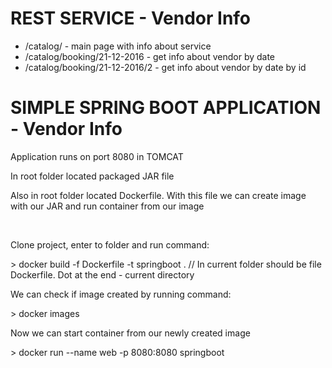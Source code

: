# REST SERVICE - Vendor Info

- /catalog/ - main page with info about service
- /catalog/booking/21-12-2016 - get info about vendor by date
- /catalog/booking/21-12-2016/2 - get info about vendor by date by id


<h1>SIMPLE SPRING BOOT APPLICATION - Vendor Info</h1>
<p>Application runs on port 8080 in TOMCAT</p>
<p>In root folder located packaged JAR file</p>
<p>Also in root folder located Dockerfile. With this file we can create image with our JAR and run container from our image</p></br>

<p>Clone project, enter to folder and run command:</p>
<p>> docker build -f Dockerfile -t springboot .		// In current folder should be file Dockerfile. Dot at the end - current directory</p>
<p>We can check if image created by running command:</p>
<p>> docker images</p>
<p>Now we can start container from our newly created image</p>
<p>> docker run --name web -p 8080:8080 springboot</p>

